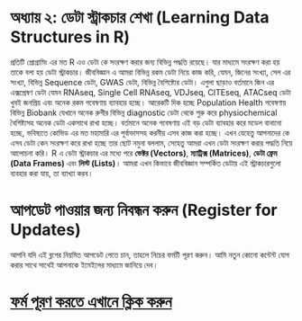 # অধ্যায় ২: ডেটা স্ট্রাকচার শেখা (Learning Data Structures in R)

প্রতিটি প্রোগ্রামিং এর মত R এও ডেটা কে সংরক্ষণ করার জন্য বিভিন্ন পদ্ধতি রয়েছে। যার মাধ্যমে সংরক্ষণ করা হয় তাকে বলা হয় ডেটা স্ট্রাকচার। জীববিজ্ঞান এ আমরা বিভিন্ন রকম ডেটা নিয়ে কাজ করি, যেমন, জিনের সংখ্যা, সেল এর সংখ্যা, বিভিন্ন Sequence ডেটা, GWAS ডেটা, বিভিন্ন বৈশিষ্ট্যের ডেটা। এগুলা ছাড়াও বর্তমানে জিন এর এক্সপ্রেষণ ডেটা যেমন RNAseq, Single Cell RNAseq, VDJseq, CITEseq, ATACseq ডেটা খুবই জনপ্রিয় এবং অনেক রকম গবেষণায় ব্যাবহার হচ্ছে। আরেকটি দিক হচ্ছে Population Health গবেষণায় বিভিন্ন Biobank যেখানে অনেক রুগীর বিভিন্ন diagnostic ডেটা থেকে শুরু করে physiochemical বৈশিষ্ট্যসহ অনেক ডেটা একসাথে রাখা হচ্ছে। বর্তমানে অনেক গবেষণায় এই বড় ডেটা ব্যাবহার করে মডেল বানানো হচ্ছে, ভবিষ্যতে কোভিড এর মত মহামারি এর পূর্বাভাসসহ করনীয় এসব কাজ করা হচ্ছে। 
এখন যেহেতু আপনাদের কে এসব ডেটা কেন সংরক্ষণ করে রাখা হচ্ছে তার ছোট নমুনা বললাম, সেহেতু আমরা এখন ডেটা সংরক্ষণ করার পদ্ধতি নিয়ে আলোচনা করি। R এ ডেটা স্ট্রাকচার এর মধ্যে পরে **ভেক্টর (Vectors)**, **ম্যাট্রিক্স (Matrices)**, **ডেটা ফ্রেম (Data Frames)** এবং **লিস্ট (Lists)**। 
আমরা এখন কিভাবে জীববিজ্ঞান সম্পর্কিত ডেটায় এই স্ট্রাকচারগুলো ব্যবহার করা যায়, তা ব্যাখ্যা করব। 

# আপডেট পাওয়ার জন্য নিবন্ধন করুন (Register for Updates)

আপনি যদি এই ব্লগের নিয়মিত আপডেট পেতে চান, তাহলে নিচের ফর্মটি পূরণ করুন। আমি নতুন কোনো কন্টেন্ট যোগ করার সাথে সাথেই আপনাকে ইমেইলের মাধ্যমে জানিয়ে দেব।

# [**ফর্ম পূরণ করতে এখানে ক্লিক করুন**](https://forms.gle/6qyRGiE7WSpLJ9SA9)
